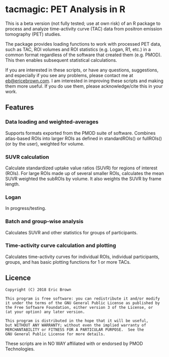 # tacmagic: PET Analysis in R

This is a beta version (not fully tested; use at own risk) of an R package to process and analyze time-activity curve (TAC) data from positron emission tomography (PET) studies.

The package provides loading functions to work with processed PET data, such as TAC, ROI volumes and ROI statistics (e.g. Logan, R1, etc.) in a common format regardless of the software that created them (e.g. PMOD). This then enables subsequent statistical calculations.

If you are interested in these scripts, or have any questions, suggestions, and especially if you see any problems, please contact me at eb@ericebrown.com. I am interested in improving these scripts and making them more useful. If you 
do use them, please acknowledge/cite this in your work.

## Features

### Data loading and weighted-averages

Supports formats exported from the PMOD suite of software. Combines atlas-based ROIs into larger ROIs as defined in standardROIs() or fullROIs() (or by the user), weighted for volume.

### SUVR calculation

Calculate standardized uptake value ratios (SUVR) for regions of interest (ROIs). For large ROIs made up of several smaller ROIs, calculates the mean SUVR weighted the subROIs by volume. It also weights the SUVR by frame length.

### Logan 

In progress/testing.

### Batch and group-wise analysis

Calculates SUVR and other statistics for groups of participants.

### Time-activity curve calculation and plotting

Calculates time-activity curves for individual ROIs, individual participants, groups, and has basic plotting functions for 1 or more TACs.


## Licence

    Copyright (C) 2018 Eric Brown

    This program is free software: you can redistribute it and/or modify
    it under the terms of the GNU General Public License as published by
    the Free Software Foundation, either version 3 of the License, or
    (at your option) any later version.

    This program is distributed in the hope that it will be useful,
    but WITHOUT ANY WARRANTY; without even the implied warranty of
    MERCHANTABILITY or FITNESS FOR A PARTICULAR PURPOSE.  See the
    GNU General Public License for more details.

These scripts are in NO WAY affiliated with or endorsed by PMOD Technologies. 
